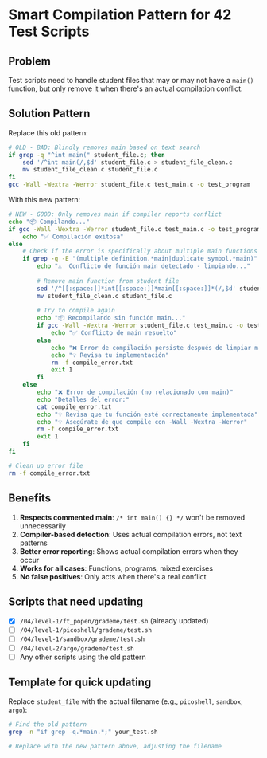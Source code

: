 # Smart Compilation Pattern for 42 Test Scripts

## Problem
Test scripts need to handle student files that may or may not have a `main()` function, but only remove it when there's an actual compilation conflict.

## Solution Pattern

Replace this old pattern:
```bash
# OLD - BAD: Blindly removes main based on text search
if grep -q "^int main(" student_file.c; then
    sed '/^int main(/,$d' student_file.c > student_file_clean.c
    mv student_file_clean.c student_file.c
fi
gcc -Wall -Wextra -Werror student_file.c test_main.c -o test_program
```

With this new pattern:
```bash
# NEW - GOOD: Only removes main if compiler reports conflict
echo "📦 Compilando..."
if gcc -Wall -Wextra -Werror student_file.c test_main.c -o test_program 2>compile_error.txt; then
    echo "✅ Compilación exitosa"
else
    # Check if the error is specifically about multiple main functions
    if grep -q -E "(multiple definition.*main|duplicate symbol.*main)" compile_error.txt; then
        echo "⚠️  Conflicto de función main detectado - limpiando..."
        
        # Remove main function from student file
        sed '/^[[:space:]]*int[[:space:]]*main[[:space:]]*(/,$d' student_file.c > student_file_clean.c
        mv student_file_clean.c student_file.c
        
        # Try to compile again
        echo "📦 Recompilando sin función main..."
        if gcc -Wall -Wextra -Werror student_file.c test_main.c -o test_program 2>/dev/null; then
            echo "✅ Conflicto de main resuelto"
        else
            echo "❌ Error de compilación persiste después de limpiar main"
            echo "💡 Revisa tu implementación"
            rm -f compile_error.txt
            exit 1
        fi
    else
        echo "❌ Error de compilación (no relacionado con main)"
        echo "Detalles del error:"
        cat compile_error.txt
        echo "💡 Revisa que tu función esté correctamente implementada"
        echo "💡 Asegúrate de que compile con -Wall -Wextra -Werror"
        rm -f compile_error.txt
        exit 1
    fi
fi

# Clean up error file
rm -f compile_error.txt
```

## Benefits

1. **Respects commented main**: `/* int main() {} */` won't be removed unnecessarily
2. **Compiler-based detection**: Uses actual compilation errors, not text patterns
3. **Better error reporting**: Shows actual compilation errors when they occur
4. **Works for all cases**: Functions, programs, mixed exercises
5. **No false positives**: Only acts when there's a real conflict

## Scripts that need updating

- [x] `/04/level-1/ft_popen/grademe/test.sh` (already updated)
- [ ] `/04/level-1/picoshell/grademe/test.sh`
- [ ] `/04/level-1/sandbox/grademe/test.sh` 
- [ ] `/04/level-2/argo/grademe/test.sh`
- [ ] Any other scripts using the old pattern

## Template for quick updating

Replace `student_file` with the actual filename (e.g., `picoshell`, `sandbox`, `argo`):

```bash
# Find the old pattern
grep -n "if grep -q.*main.*;" your_test.sh

# Replace with the new pattern above, adjusting the filename
```